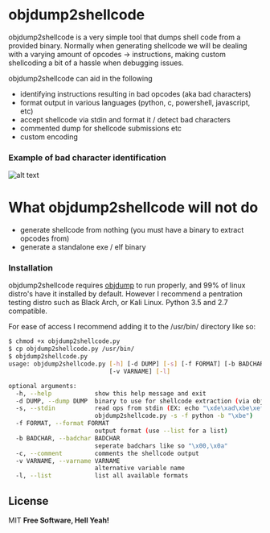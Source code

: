 # objdump2shellcode

objdump2shellcode is a very simple tool that dumps shell code from a provided binary. Normally when generating shellcode we will be dealing with a varying amount of opcodes -> instructions, making custom shellcoding a bit of a hassle when debugging issues. 

objdump2shellcode can aid in the following

  - identifying instructions resulting in bad opcodes (aka bad characters)
  - format output in various languages (python, c, powershell, javascript, etc)
  - accept shellcode via stdin and format it / detect bad characters
  - commented dump for shellcode submissions etc
  - custom encoding

### Example of bad character identification
![alt text](https://raw.githubusercontent.com/wetw0rk/objdump2shellcode/master/pictures/c_dump.png)

# What objdump2shellcode will not do

  - generate shellcode from nothing (you must have a binary to extract opcodes from)
  - generate a standalone exe / elf binary

### Installation

objdump2shellcode requires [objdump](https://blackarch.org/) to run properly, and 99% of linux distro's have it installed by default. However I recommend a pentration testing distro such as Black Arch, or Kali Linux. Python 3.5 and 2.7 compatible.

For ease of access I recommend adding it to the /usr/bin/ directory like so:

```sh
$ chmod +x objdump2shellcode.py
$ cp objdump2shellcode.py /usr/bin/
$ objdump2shellcode.py 
usage: objdump2shellcode.py [-h] [-d DUMP] [-s] [-f FORMAT] [-b BADCHAR] [-c]
                            [-v VARNAME] [-l]

optional arguments:
  -h, --help            show this help message and exit
  -d DUMP, --dump DUMP  binary to use for shellcode extraction (via objdump)
  -s, --stdin           read ops from stdin (EX: echo "\xde\xad\xbe\xef" |
                        objdump2shellcode.py -s -f python -b "\xbe")
  -f FORMAT, --format FORMAT
                        output format (use --list for a list)
  -b BADCHAR, --badchar BADCHAR
                        seperate badchars like so "\x00,\x0a"
  -c, --comment         comments the shellcode output
  -v VARNAME, --varname VARNAME
                        alternative variable name
  -l, --list            list all available formats
```

License
----

MIT
**Free Software, Hell Yeah!**
